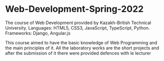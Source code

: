 # Web-Development-Spring-2022
The course of Web Development provided by Kazakh-British Technical University. Languages: HTML5, CSS3, JavaScript, TypeScript, Python. Frameworks: Django, Angular.js

This course aimed to have the basic knowledge of Web Programming and the main principles of it. All the laboratory works are the short projects and after the submission of it there were provided defences with le lecturer
